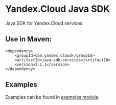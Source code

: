 # Yandex.Cloud Java SDK

Java SDK for Yandex.Cloud services.

## Use in Maven:
```
<dependency>
    <groupId>com.yandex.cloud</groupId>
    <artifactId>java-sdk-services</artifactId>
    <version>2.1.1</version>
</dependency>
```

## Examples

Examples can be found in [examples module](java-sdk-examples).
